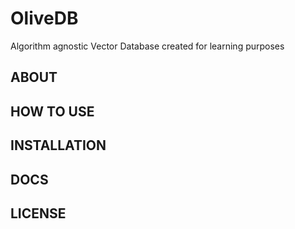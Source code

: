 # OliveDB

Algorithm agnostic Vector Database created for learning purposes

## ABOUT

## HOW TO USE

## INSTALLATION

## DOCS

## LICENSE
